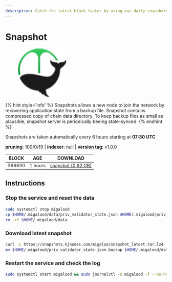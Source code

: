 ```yaml
---
description: Catch the latest block faster by using our daily snapshots.
---
```


# Snapshot

<figure><img src="https://raw.githubusercontent.com/kj89/cosmos-images/main/logos/migaloo.png" width="150" alt=""><figcaption></figcaption></figure>

{% hint style='info' %}
Snapshots allows a new node to join the network by recovering application state from a backup file. 
Snapshot contains compressed copy of chain data directory. To keep backup files as small as plausible, 
snapshot server is periodically beeing state-synced.
{% endhint %}

Snapshots are taken automatically every 6 hours starting at **07:30 UTC**

**pruning**: 100/0/19 | **indexer**: null | **version tag**: v1.0.0

| BLOCK             | AGE             | DOWNLOAD                                                                                            |
| ----------------- | --------------- | --------------------------------------------------------------------------------------------------- |
| 366630 | 1 hours | [snapshot (0.92 GB)](https://snapshots.kjnodes.com/migaloo/snapshot\_latest.tar.lz4) |

## Instructions

### Stop the service and reset the data

```bash
sudo systemctl stop migalood
cp $HOME/.migalood/data/priv_validator_state.json $HOME/.migalood/priv_validator_state.json.backup
rm -rf $HOME/.migalood/data
```

### Download latest snapshot

```bash
curl -L https://snapshots.kjnodes.com/migaloo/snapshot_latest.tar.lz4 | tar -Ilz4 -xf - -C $HOME/.migalood
mv $HOME/.migalood/priv_validator_state.json.backup $HOME/.migalood/data/priv_validator_state.json
```

### Restart the service and check the log

```bash
sudo systemctl start migalood && sudo journalctl -u migalood -f --no-hostname -o cat
```
